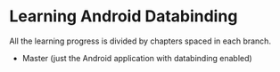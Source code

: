 # Learning Android Databinding

All the learning progress is divided by chapters spaced in each branch.

  - Master (just the Android application with databinding enabled)
